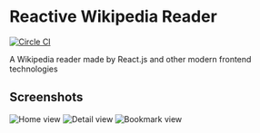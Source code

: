 
# Reactive Wikipedia Reader

[![Circle CI](https://circleci.com/gh/urelx/reactive-wikipedia-reader.svg?style=shield)](https://circleci.com/gh/urelx/reactive-wikipedia-reader)

A Wikipedia reader made by React.js and other modern frontend technologies

## Screenshots

![Home view](https://raw.githubusercontent.com/wiki/urelx/reactive-wikipedia-reader/images/ss-rwr-1.png)
![Detail view](https://raw.githubusercontent.com/wiki/urelx/reactive-wikipedia-reader/images/ss-rwr-2.png)
![Bookmark view](https://raw.githubusercontent.com/wiki/urelx/reactive-wikipedia-reader/images/ss-rwr-3.png)
